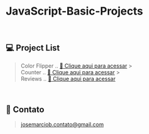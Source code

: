 # JavaScript-Basic-Projects

<br>

## 💻 Project List

> Color Flipper ..
> [🔗 Clique aqui para acessar](https://josemarcio-color-flipper.netlify.app) > <br>Counter ..
> [🔗 Clique aqui para acessar](https://josemarcio-counter.netlify.app) > <br>Reviews ..
> [🔗 Clique aqui para acessar](https://josemarcio-reviews.netlify.app)

<br>

## 💛 Contato

> josemarciob.contato@gmail.com
